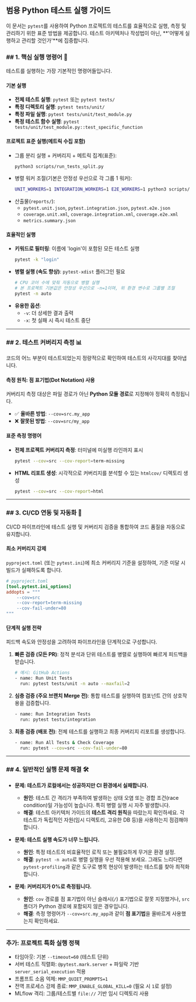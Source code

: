 ## **범용 Python 테스트 실행 가이드**

이 문서는 `pytest`를 사용하여 Python 프로젝트의 테스트를 효율적으로 실행, 측정 및 관리하기 위한 표준 방법을 제공합니다. 테스트 아키텍처나 작성법이 아닌, **'어떻게 실행하고 관리할 것인가'**에 집중합니다.

### ## 1. 핵심 실행 명령어 🚀

테스트를 실행하는 가장 기본적인 명령어들입니다.

#### **기본 실행**

  - **전체 테스트 실행**: `pytest` 또는 `pytest tests/`
  - **특정 디렉토리 실행**: `pytest tests/unit/`
  - **특정 파일 실행**: `pytest tests/unit/test_module.py`
  - **특정 테스트 함수 실행**: `pytest tests/unit/test_module.py::test_specific_function`

#### **프로젝트 표준 실행(메트릭 수집 포함)**

  - 그룹 분리 실행 + 커버리지 + 메트릭 집계(표준):
    ```bash
    python3 scripts/run_tests_split.py
    ```
  - 병렬 워커 조절(기본은 안정성 우선으로 각 그룹 1 워커):
    ```bash
    UNIT_WORKERS=1 INTEGRATION_WORKERS=1 E2E_WORKERS=1 python3 scripts/run_tests_split.py
    ```
  - 산출물(`reports/`):
    - `pytest.unit.json`, `pytest.integration.json`, `pytest.e2e.json`
    - `coverage.unit.xml`, `coverage.integration.xml`, `coverage.e2e.xml`
    - `metrics.summary.json`

#### **효율적인 실행**

  - **키워드로 필터링**: 이름에 'login'이 포함된 모든 테스트 실행
    ```bash
    pytest -k "login"
    ```
  - **병렬 실행 (속도 향상)**: `pytest-xdist` 플러그인 필요
    ```bash
    # CPU 코어 수에 맞춰 자동으로 병렬 실행
    # 본 프로젝트 기본값은 안정성 우선으로 -n=1이며, 위 환경 변수로 그룹별 조절
    pytest -n auto
    ```
  - **유용한 옵션**:
      - `-v`: 더 상세한 결과 출력
      - `-x`: 첫 실패 시 즉시 테스트 중단

-----

### ## 2. 테스트 커버리지 측정 📊

코드의 어느 부분이 테스트되었는지 정량적으로 확인하여 테스트의 사각지대를 찾아냅니다.

#### **측정 원칙: 점 표기법(Dot Notation) 사용**

커버리지 측정 대상은 파일 경로가 아닌 **Python 모듈 경로**로 지정해야 정확히 측정됩니다.

  - ✅ **올바른 방법**: `--cov=src.my_app`
  - ❌ **잘못된 방법**: `--cov=src/my_app`

#### **표준 측정 명령어**

  - **전체 프로젝트 커버리지 측정**: 터미널에 미실행 라인까지 표시
    ```bash
    pytest --cov=src --cov-report=term-missing
    ```
  - **HTML 리포트 생성**: 시각적으로 커버리지를 분석할 수 있는 `htmlcov/` 디렉토리 생성
    ```bash
    pytest --cov=src --cov-report=html
    ```

-----

### ## 3. CI/CD 연동 및 자동화 🤖

CI/CD 파이프라인에 테스트 실행 및 커버리지 검증을 통합하여 코드 품질을 자동으로 유지합니다.

#### **최소 커버리지 강제**

`pyproject.toml` (또는 `pytest.ini`)에 최소 커버리지 기준을 설정하여, 기준 미달 시 빌드가 실패하도록 합니다.

```toml
# pyproject.toml
[tool.pytest.ini_options]
addopts = """
    --cov=src
    --cov-report=term-missing
    --cov-fail-under=80
"""
```

#### **단계적 실행 전략**

피드백 속도와 안정성을 고려하여 파이프라인을 단계적으로 구성합니다.

1.  **빠른 검증 (모든 PR)**: 정적 분석과 단위 테스트를 병렬로 실행하여 빠르게 피드백을 받습니다.
    ```bash
    # 예시: GitHub Actions
    - name: Run Unit Tests
      run: pytest tests/unit -n auto --maxfail=2
    ```
2.  **심층 검증 (주요 브랜치 Merge 전)**: 통합 테스트를 실행하여 컴포넌트 간의 상호작용을 검증합니다.
    ```bash
    - name: Run Integration Tests
      run: pytest tests/integration
    ```
3.  **최종 검증 (배포 전)**: 전체 테스트를 실행하고 최종 커버리지 리포트를 생성합니다.
    ```bash
    - name: Run All Tests & Check Coverage
      run: pytest --cov=src --cov-fail-under=80
    ```

-----

### ## 4. 일반적인 실행 문제 해결 🛠️

  - **문제: 테스트가 로컬에서는 성공하지만 CI 환경에서 실패합니다.**

      - **원인**: 테스트 간 격리가 부족하여 발생하는 상태 오염 또는 경합 조건(race condition)일 가능성이 높습니다. 특히 병렬 실행 시 자주 발생합니다.
      - **해결**: 테스트 아키텍처 가이드의 **테스트 격리 원칙**을 따랐는지 확인하세요. 각 테스트가 독립적인 자원(임시 디렉토리, 고유한 DB 등)을 사용하는지 점검해야 합니다.

  - **문제: 테스트 실행 속도가 너무 느립니다.**

      - **원인**: 특정 테스트의 비효율적인 로직 또는 불필요하게 무거운 환경 설정.
      - **해결**: `pytest -n auto`로 병렬 실행을 우선 적용해 보세요. 그래도 느리다면 `pytest-profiling`과 같은 도구로 병목 현상이 발생하는 테스트를 찾아 최적화합니다.

  - **문제: 커버리지가 0%로 측정됩니다.**

      - **원인**: `cov` 경로를 점 표기법이 아닌 슬래시(`/`) 표기법으로 잘못 지정했거나, `src` 폴더가 Python 경로에 포함되지 않은 경우입니다.
      - **해결**: 측정 명령어가 `--cov=src.my_app`과 같이 **점 표기법**을 올바르게 사용했는지 확인하세요.

-----

### 추가: 프로젝트 특화 실행 정책

- 타임아웃: 기본 `--timeout=60` (테스트 단위)
- 서버 테스트 직렬화: `@pytest.mark.server` + 파일락 기반 `server_serial_execution` 적용
- 프롬프트 소음 억제: `MMP_QUIET_PROMPTS=1`
- 전역 프로세스 강제 종료: `MMP_ENABLE_GLOBAL_KILL=0` (필요 시 `1`로 설정)
- MLflow 격리: 그룹/테스트별 `file://` 기반 임시 디렉토리 사용